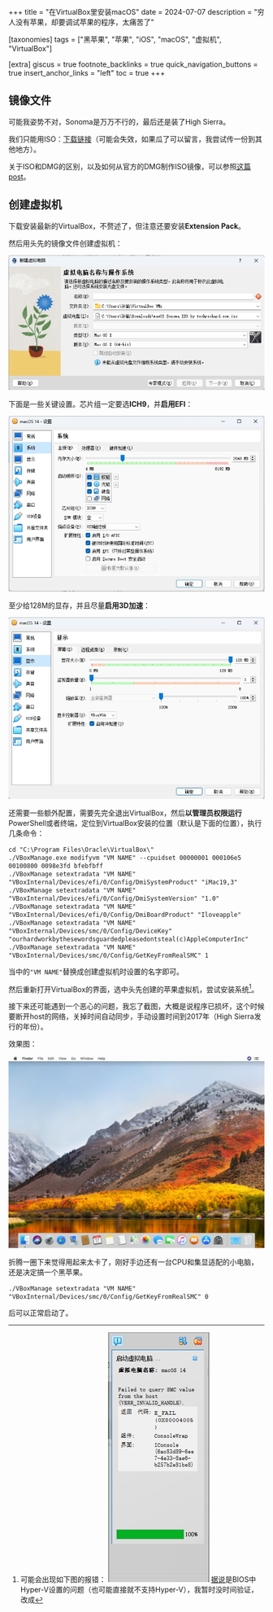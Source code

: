 +++
title = "在VirtualBox里安装macOS"
date = 2024-07-07
description = "穷人没有苹果，却要调试苹果的程序，太痛苦了"

[taxonomies]
tags = ["黑苹果", "苹果", "iOS", "macOS", "虚拟机", "VirtualBox"]

[extra]
giscus = true
footnote_backlinks = true
quick_navigation_buttons = true
insert_anchor_links = "left"
toc = true
+++

## 镜像文件

可能我姿势不对，Sonoma是万万不行的，最后还是装了High Sierra。

我们只能用ISO：[下载链接](https://ia800409.us.archive.org/28/items/mac-os-high-sierra-10.13_202204/macOS%20HighSierra%2010.13.iso)（可能会失效，如果瓜了可以留言，我尝试传一份到其他地方）。

关于ISO和DMG的区别，以及如何从官方的DMG制作ISO镜像，可以参照[这篇post](https://iboysoft.com/howto/macos-sonoma-iso.html)。

## 创建虚拟机

下载安装最新的VirtualBox，不赘述了，但注意还要安装**Extension Pack**。

然后用头先的镜像文件创建虚拟机：

![new.png](new.png)

下面是一些关键设置。芯片组一定要选**ICH9**，并**启用EFI**：

![system.png](system.png)

至少给128M的显存，并且尽量**启用3D加速**：

![display.png](display.png)

还需要一些额外配置，需要先完全退出VirtualBox，然后**以管理员权限运行**PowerShell或者终端，定位到VirtualBox安装的位置（默认是下面的位置），执行几条命令：

```
cd "C:\Program Files\Oracle\VirtualBox\"
./VBoxManage.exe modifyvm "VM NAME" --cpuidset 00000001 000106e5 00100800 0098e3fd bfebfbff
./VBoxManage setextradata "VM NAME" "VBoxInternal/Devices/efi/0/Config/DmiSystemProduct" "iMac19,3"
./VBoxManage setextradata "VM NAME" "VBoxInternal/Devices/efi/0/Config/DmiSystemVersion" "1.0"
./VBoxManage setextradata "VM NAME" "VBoxInternal/Devices/efi/0/Config/DmiBoardProduct" "Iloveapple"
./VBoxManage setextradata "VM NAME" "VBoxInternal/Devices/smc/0/Config/DeviceKey" "ourhardworkbythesewordsguardedpleasedontsteal(c)AppleComputerInc"
./VBoxManage setextradata "VM NAME" "VBoxInternal/Devices/smc/0/Config/GetKeyFromRealSMC" 1
```

当中的`"VM NAME"`替换成创建虚拟机时设置的名字即可。

然后重新打开VirtualBox的界面，选中头先创建的苹果虚拟机，尝试安装系统[^1]。

接下来还可能遇到一个恶心的问题，我忘了截图，大概是说程序已损坏，这个时候要断开host的网络，关掉时间自动同步，手动设置时间到2017年（High Sierra发行的年份）。

效果图：

![](success.png)

折腾一圈下来觉得用起来太卡了，刚好手边还有一台CPU和集显适配的小电脑，还是决定搞一个黑苹果。

[^1]: 可能会出现如下图的报错：
![smc_error.png](smc_error.png)
[据说](https://www.reddit.com/r/VFIO/comments/tkqsx4/comment/kc78it0/?utm_source=share&utm_medium=web3x&utm_name=web3xcss&utm_term=1&utm_content=share_button)是BIOS中Hyper-V设置的问题（也可能直接就不支持Hyper-V），我暂时没时间验证，改成
```
./VBoxManage setextradata "VM NAME" "VBoxInternal/Devices/smc/0/Config/GetKeyFromRealSMC" 0
```
后可以正常启动了。